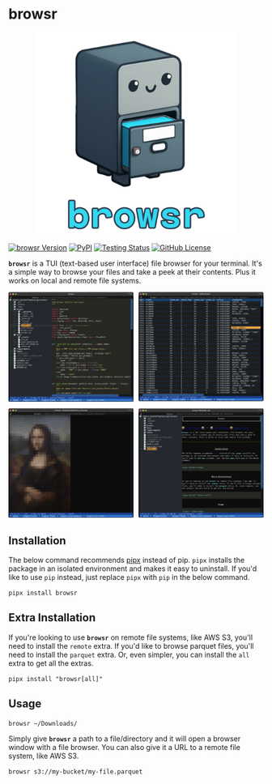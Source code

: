 # browsr

<div align="center">
    <picture>
        <img src=https://raw.githubusercontent.com/juftin/browsr/main/docs/_static/browsr.png
             width="400" alt="browsr">
    </picture>
</div>

[![browsr Version](https://img.shields.io/pypi/v/browsr?color=blue&label=browsr)](https://github.com/juftin/browsr)
[![PyPI](https://img.shields.io/pypi/pyversions/browsr)](https://pypi.python.org/pypi/browsr/)
[![Testing Status](https://github.com/juftin/browsr/actions/workflows/tests.yaml/badge.svg?branch=main)](https://github.com/juftin/browsr/actions/workflows/tests.yaml?query=branch%3Amain)
[![GitHub License](https://img.shields.io/github/license/juftin/browsr?color=blue&label=License)](https://github.com/juftin/browsr/blob/main/LICENSE)

**`browsr`** is a TUI (text-based user interface) file browser for your terminal.
It's a simple way to browse your files and take a peek at their contents. Plus it
works on local and remote file systems.

<style>
  .grid-item {
    transition: all 0.5s ease;
  }

  .grid-item:hover {
    transform: scale(1.2);
  }

  .expanded {
    position: fixed;
    top: 0;
    left: 0;
    width: 100%;
    height: 100%;
    background-color: rgba(0, 0, 0, 0.9);
    display: flex;
    align-items: center;
    justify-content: center;
    z-index: 9999;
  }

  .expanded img {
    max-width: 80%;
    max-height: 80%;
    object-fit: contain;
  }
</style>

<body>
  <div class="grid" style="display: grid; grid-template-columns: repeat(2, 1fr); grid-gap: 10px;">
    <div class="grid-item">
      <img src="https://raw.githubusercontent.com/juftin/browsr/main/docs/_static/screenshot_utils.png" alt="Image 1">
    </div>
    <div class="grid-item">
      <img src="https://raw.githubusercontent.com/juftin/browsr/main/docs/_static/screenshot_datatable.png" alt="Image 2">
    </div>
    <div class="grid-item">
      <img src="https://raw.githubusercontent.com/juftin/browsr/main/docs/_static/screenshot_mona_lisa.png" alt="Image 3">
    </div>
    <div class="grid-item">
      <img src="https://raw.githubusercontent.com/juftin/browsr/main/docs/_static/screenshot_markdown.png" alt="Image 4">
    </div>
  </div>

  <div class="expanded" style="display: none;">
    <img src="">
  </div>

  <script>
    var expanded = document.querySelector('.expanded');
    expanded.onclick = function() {
      this.style.display = 'none';
    };
  </script>
</body>

## Installation

The below command recommends [pipx](https://pypa.github.io/pipx/) instead of pip. `pipx` installs the package in
an isolated environment and makes it easy to uninstall. If you'd like to use `pip` instead, just replace `pipx`
with `pip` in the below command.

```shell
pipx install browsr
```

## Extra Installation

If you're looking to use **`browsr`** on remote file systems, like AWS S3, you'll need to install the `remote` extra.
If you'd like to browse parquet files, you'll need to install the `parquet` extra. Or, even simpler,
you can install the `all` extra to get all the extras.

```shell
pipx install "browsr[all]"
```

## Usage

```shell
browsr ~/Downloads/
```

Simply give **`browsr`** a path to a file/directory and it will open a browser window
with a file browser. You can also give it a URL to a remote file system, like AWS S3.

```shell
browsr s3://my-bucket/my-file.parquet
```
